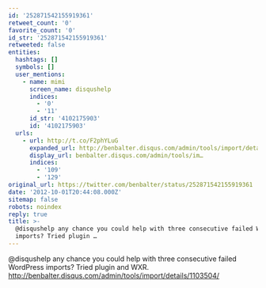 ```yaml
---
id: '252871542155919361'
retweet_count: '0'
favorite_count: '0'
id_str: '252871542155919361'
retweeted: false
entities:
  hashtags: []
  symbols: []
  user_mentions:
    - name: mimi
      screen_name: disqushelp
      indices:
        - '0'
        - '11'
      id_str: '4102175903'
      id: '4102175903'
  urls:
    - url: http://t.co/F2phYLuG
      expanded_url: http://benbalter.disqus.com/admin/tools/import/details/1103504/
      display_url: benbalter.disqus.com/admin/tools/im…
      indices:
        - '109'
        - '129'
original_url: https://twitter.com/benbalter/status/252871542155919361
date: '2012-10-01T20:44:08.000Z'
sitemap: false
robots: noindex
reply: true
title: >-
  @disqushelp any chance you could help with three consecutive failed WordPress
  imports? Tried plugin …
---
```


@disqushelp any chance you could help with three consecutive failed WordPress imports? Tried plugin and WXR. http://benbalter.disqus.com/admin/tools/import/details/1103504/